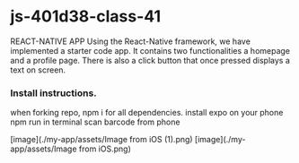 # js-401d38-class-41

 REACT-NATIVE APP
Using the React-Native framework, we have implemented a starter code app. It contains two functionalities
a homepage and a profile page. There is also a click button that once pressed displays a text on screen.
### Install instructions.
when forking repo, npm i for all dependencies.
install expo on your phone
npm run in terminal
scan barcode from phone

[image](./my-app/assets/Image from iOS (1).png)
[image](./my-app/assets/Image from iOS.png)